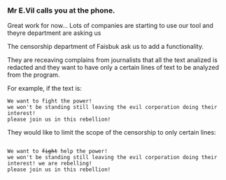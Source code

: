 ### Mr E.Vil calls you at the phone.

Great work for now...
Lots of companies are starting to use our tool and theyre department are asking us

The censorship department of Faisbuk ask us to add a functionality.

They are receaving complains from journalists that all the text analized is redacted and they want to have only a certain lines of text to be analyzed from the program.

For example, if the text is:

```
We want to fight the power! 
we won't be standing still leaving the evil corporation doing their interest!
please join us in this rebellion!
```

They would like to limit the scope of the censorship to only certain lines:
<pre><code>
We want to <del>fight</del> help the power! 
we won't be standing still leaving the evil corporation doing their interest! we are rebelling!
please join us in this rebellion!
</code></pre>